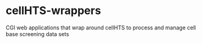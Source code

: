# cellHTS-wrappers
CGI web applications that wrap around cellHTS to process and manage cell base screening data sets
